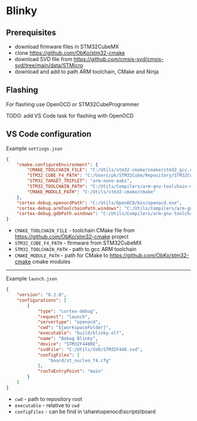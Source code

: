 # Blinky

## Prerequisites 

 - download firmware files in STM32CubeMX
 - clone https://github.com/ObKo/stm32-cmake
 - download SVD file from https://github.com/cmsis-svd/cmsis-svd/tree/main/data/STMicro
 - download and add to path ARM toolchain, CMake and Ninja

## Flashing

For flashing use OpenOCD or STM32CubeProgrammer

TODO: add VS Code task for flashing with OpenOCD

## VS Code configuration

Example `settings.json`

```json
{
    "cmake.configureEnvironment": {
        "CMAKE_TOOLCHAIN_FILE": "C:/Utils/stm32-cmake/cmake/stm32_gcc.cmake",
        "STM32_CUBE_F4_PATH": "C:/Users/pk/STM32Cube/Repository/STM32Cube_FW_F4_V1.27.1",
        "STM32_TARGET_TRIPLET": "arm-none-eabi",
        "STM32_TOOLCHAIN_PATH": "C:/Utils/Compilers/arm-gnu-toolchain-mingw/bin",
        "CMAKE_MODULE_PATH": "C:/Utils/stm32-cmake/cmake"
    },
    "cortex-debug.openocdPath": "C:/Utils/OpenOCD/bin/openocd.exe",
    "cortex-debug.armToolchainPath.windows": "C:/Utils/Compilers/arm-gnu-toolchain-mingw/bin",
    "cortex-debug.gdbPath.windows": "C:/Utils/Compilers/arm-gnu-toolchain-mingw/bin/arm-none-eabi-gdb.exe"
}
```

- `CMAKE_TOOLCHAIN_FILE` - toolchain CMake file from https://github.com/ObKo/stm32-cmake project
- `STM32_CUBE_F4_PATH` - firmware from STM32CubeMX
- `STM32_TOOLCHAIN_PATH` - path to gcc ARM toolchain
- `CMAKE_MODULE_PATH` - path for CMake to https://github.com/ObKo/stm32-cmake cmake modules

---

Example `launch.json`

```json
{
    "version": "0.2.0",
    "configurations": [
        {
            "type": "cortex-debug",
            "request": "launch",
            "servertype": "openocd",
            "cwd": "${workspaceFolder}",
            "executable": "build/blinky.elf",
            "name": "Debug Blinky",
            "device": "STM32F446RE",
            "svdFile": "C:/Utils/SVD/STM32F446.svd",
            "configFiles": [
                "board/st_nucleo_f4.cfg"
            ],
            "runToEntryPoint": "main"
        }
    ]
}
```

- `cwd` - path to repository root
- `executable` - relative to `cwd`
- `configFiles` - can be find in <path to OpenOCD>\share\openocd\scripts\board
